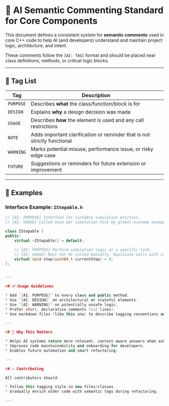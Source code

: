﻿# 🤖 AI Semantic Commenting Standard for Core Components

This document defines a consistent system for **semantic comments** used in core C++ code to help AI (and developers) understand and maintain project logic, architecture, and intent.

These comments follow the `[AI: TAG]` format and should be placed near class definitions, methods, or critical logic blocks.

---

## 🔹 Tag List

| Tag           | Description                                                                 |
|---------------|-----------------------------------------------------------------------------|
| `PURPOSE`     | Describes **what** the class/function/block is for                          |
| `DESIGN`      | Explains **why** a design decision was made                                 |
| `USAGE`       | Describes **how** the element is used and any call restrictions             |
| `NOTE`        | Adds important clarification or reminder that is not strictly functional     |
| `WARNING`     | Marks potential misuse, performance issue, or risky edge case                |
| `FUTURE`      | Suggestions or reminders for future extension or improvement                 |

---

## 📌 Examples

### Interface Example: `IStepable.h`
```cpp
// [AI: PURPOSE] Interface for tickable simulation entities.
// [AI: USAGE] Called once per simulation tick by global economy manager.

class IStepable {
public:
    virtual ~IStepable() = default;

    // [AI: PURPOSE] Perform simulation logic at a specific tick.
    // [AI: USAGE] Must not be called manually. Duplicate calls with same tick are ignored.
    virtual void step(uint64_t currentStep) = 0;
};


---

## ✅ Usage Guidelines

* Add `[AI: PURPOSE]` to every class and public method.
* Use `[AI: DESIGN]` on architectural or stateful elements.
* Use `[AI: WARNING]` on potentially unsafe logic.
* Prefer short, declarative comments (1–2 lines).
* Use markdown files (like this one) to describe tagging conventions and document architectural intent.

---

## 🧠 Why This Matters

* Helps AI systems return more relevant, context-aware answers when asked about project structure or design.
* Improves code maintainability and onboarding for developers.
* Enables future automation and smart refactoring.

---

## ✍️ Contributing

All contributors should:

* Follow this tagging style in new files/classes.
* Gradually enrich older code with semantic tags during refactoring.

---
